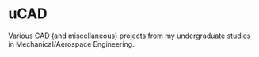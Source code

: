 # uCAD

Various CAD (and miscellaneous) projects from my undergraduate studies in Mechanical/Aerospace Engineering. 